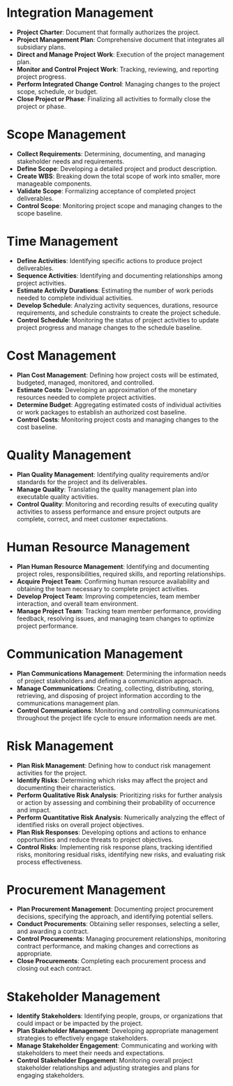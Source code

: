 # Integration Management

- **Project Charter**: Document that formally authorizes the project.
- **Project Management Plan**: Comprehensive document that integrates all subsidiary plans.
- **Direct and Manage Project Work**: Execution of the project management plan.
- **Monitor and Control Project Work**: Tracking, reviewing, and reporting project progress.
- **Perform Integrated Change Control**: Managing changes to the project scope, schedule, or budget.
- **Close Project or Phase**: Finalizing all activities to formally close the project or phase.
# Scope Management

- **Collect Requirements**: Determining, documenting, and managing stakeholder needs and requirements.
- **Define Scope**: Developing a detailed project and product description.
- **Create WBS**: Breaking down the total scope of work into smaller, more manageable components.
- **Validate Scope**: Formalizing acceptance of completed project deliverables.
- **Control Scope**: Monitoring project scope and managing changes to the scope baseline.
# Time Management

- **Define Activities**: Identifying specific actions to produce project deliverables.
- **Sequence Activities**: Identifying and documenting relationships among project activities.
- **Estimate Activity Durations**: Estimating the number of work periods needed to complete individual activities.
- **Develop Schedule**: Analyzing activity sequences, durations, resource requirements, and schedule constraints to create the project schedule.
- **Control Schedule**: Monitoring the status of project activities to update project progress and manage changes to the schedule baseline.
# Cost Management

- **Plan Cost Management**: Defining how project costs will be estimated, budgeted, managed, monitored, and controlled.
- **Estimate Costs**: Developing an approximation of the monetary resources needed to complete project activities.
- **Determine Budget**: Aggregating estimated costs of individual activities or work packages to establish an authorized cost baseline.
- **Control Costs**: Monitoring project costs and managing changes to the cost baseline.
# Quality Management

- **Plan Quality Management**: Identifying quality requirements and/or standards for the project and its deliverables.
- **Manage Quality**: Translating the quality management plan into executable quality activities.
- **Control Quality**: Monitoring and recording results of executing quality activities to assess performance and ensure project outputs are complete, correct, and meet customer expectations.
# Human Resource Management

- **Plan Human Resource Management**: Identifying and documenting project roles, responsibilities, required skills, and reporting relationships.
- **Acquire Project Team**: Confirming human resource availability and obtaining the team necessary to complete project activities.
- **Develop Project Team**: Improving competencies, team member interaction, and overall team environment.
- **Manage Project Team**: Tracking team member performance, providing feedback, resolving issues, and managing team changes to optimize project performance.
# Communication Management

- **Plan Communications Management**: Determining the information needs of project stakeholders and defining a communication approach.
- **Manage Communications**: Creating, collecting, distributing, storing, retrieving, and disposing of project information according to the communications management plan.
- **Control Communications**: Monitoring and controlling communications throughout the project life cycle to ensure information needs are met.
# Risk Management

- **Plan Risk Management**: Defining how to conduct risk management activities for the project.
- **Identify Risks**: Determining which risks may affect the project and documenting their characteristics.
- **Perform Qualitative Risk Analysis**: Prioritizing risks for further analysis or action by assessing and combining their probability of occurrence and impact.
- **Perform Quantitative Risk Analysis**: Numerically analyzing the effect of identified risks on overall project objectives.
- **Plan Risk Responses**: Developing options and actions to enhance opportunities and reduce threats to project objectives.
- **Control Risks**: Implementing risk response plans, tracking identified risks, monitoring residual risks, identifying new risks, and evaluating risk process effectiveness.
# Procurement Management

- **Plan Procurement Management**: Documenting project procurement decisions, specifying the approach, and identifying potential sellers.
- **Conduct Procurements**: Obtaining seller responses, selecting a seller, and awarding a contract.
- **Control Procurements**: Managing procurement relationships, monitoring contract performance, and making changes and corrections as appropriate.
- **Close Procurements**: Completing each procurement process and closing out each contract.
# Stakeholder Management

- **Identify Stakeholders**: Identifying people, groups, or organizations that could impact or be impacted by the project.
- **Plan Stakeholder Management**: Developing appropriate management strategies to effectively engage stakeholders.
- **Manage Stakeholder Engagement**: Communicating and working with stakeholders to meet their needs and expectations.
- **Control Stakeholder Engagement**: Monitoring overall project stakeholder relationships and adjusting strategies and plans for engaging stakeholders.
